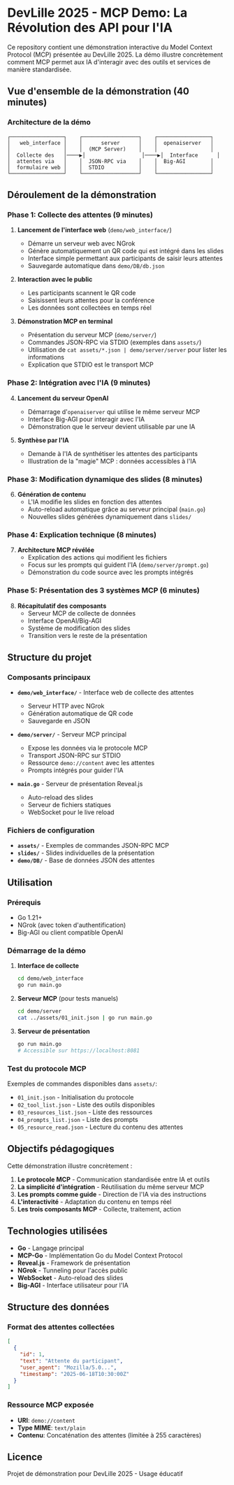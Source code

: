 # DevLille 2025 - MCP Demo: La Révolution des API pour l'IA

Ce repository contient une démonstration interactive du Model Context Protocol (MCP) présentée au DevLille 2025. La démo illustre concrètement comment MCP permet aux IA d'interagir avec des outils et services de manière standardisée.

## Vue d'ensemble de la démonstration (40 minutes)

### Architecture de la démo

```
┌─────────────────┐    ┌──────────────────┐    ┌─────────────────┐
│   web_interface │    │      server      │    │  openaiserver   │
│                 │    │  (MCP Server)    │    │                 │
│  Collecte des   │────▶│                  │────▶│  Interface      │
│  attentes via   │    │  JSON-RPC via    │    │  Big-AGI        │
│  formulaire web │    │  STDIO           │    │                 │
└─────────────────┘    └──────────────────┘    └─────────────────┘
```

## Déroulement de la démonstration

### Phase 1: Collecte des attentes (9 minutes)

1. **Lancement de l'interface web** (`demo/web_interface/`)
   - Démarre un serveur web avec NGrok
   - Génère automatiquement un QR code qui est intégré dans les slides
   - Interface simple permettant aux participants de saisir leurs attentes
   - Sauvegarde automatique dans `demo/DB/db.json`

2. **Interaction avec le public**
   - Les participants scannent le QR code
   - Saisissent leurs attentes pour la conférence
   - Les données sont collectées en temps réel

3. **Démonstration MCP en terminal**
   - Présentation du serveur MCP (`demo/server/`)
   - Commandes JSON-RPC via STDIO (exemples dans `assets/`)
   - Utilisation de `cat assets/*.json | demo/server/server` pour lister les informations
   - Explication que STDIO est le transport MCP

### Phase 2: Intégration avec l'IA (9 minutes)

4. **Lancement du serveur OpenAI**
   - Démarrage d'`openaiserver` qui utilise le même serveur MCP
   - Interface Big-AGI pour interagir avec l'IA
   - Démonstration que le serveur devient utilisable par une IA

5. **Synthèse par l'IA**
   - Demande à l'IA de synthétiser les attentes des participants
   - Illustration de la "magie" MCP : données accessibles à l'IA

### Phase 3: Modification dynamique des slides (8 minutes)

6. **Génération de contenu**
   - L'IA modifie les slides en fonction des attentes
   - Auto-reload automatique grâce au serveur principal (`main.go`)
   - Nouvelles slides générées dynamiquement dans `slides/`

### Phase 4: Explication technique (8 minutes)

7. **Architecture MCP révélée**
   - Explication des actions qui modifient les fichiers
   - Focus sur les prompts qui guident l'IA (`demo/server/prompt.go`)
   - Démonstration du code source avec les prompts intégrés

### Phase 5: Présentation des 3 systèmes MCP (6 minutes)

8. **Récapitulatif des composants**
   - Serveur MCP de collecte de données
   - Interface OpenAI/Big-AGI
   - Système de modification des slides
   - Transition vers le reste de la présentation

## Structure du projet

### Composants principaux

- **`demo/web_interface/`** - Interface web de collecte des attentes
  - Serveur HTTP avec NGrok
  - Génération automatique de QR code
  - Sauvegarde en JSON

- **`demo/server/`** - Serveur MCP principal
  - Expose les données via le protocole MCP
  - Transport JSON-RPC sur STDIO
  - Ressource `demo://content` avec les attentes
  - Prompts intégrés pour guider l'IA

- **`main.go`** - Serveur de présentation Reveal.js
  - Auto-reload des slides
  - Serveur de fichiers statiques
  - WebSocket pour le live reload

### Fichiers de configuration

- **`assets/`** - Exemples de commandes JSON-RPC MCP
- **`slides/`** - Slides individuelles de la présentation
- **`demo/DB/`** - Base de données JSON des attentes

## Utilisation

### Prérequis

- Go 1.21+
- NGrok (avec token d'authentification)
- Big-AGI ou client compatible OpenAI

### Démarrage de la démo

1. **Interface de collecte**
   ```bash
   cd demo/web_interface
   go run main.go
   ```

2. **Serveur MCP** (pour tests manuels)
   ```bash
   cd demo/server
   cat ../assets/01_init.json | go run main.go
   ```

3. **Serveur de présentation**
   ```bash
   go run main.go
   # Accessible sur https://localhost:8081
   ```

### Test du protocole MCP

Exemples de commandes disponibles dans `assets/`:
- `01_init.json` - Initialisation du protocole
- `02_tool_list.json` - Liste des outils disponibles
- `03_resources_list.json` - Liste des ressources
- `04_prompts_list.json` - Liste des prompts
- `05_resource_read.json` - Lecture du contenu des attentes

## Objectifs pédagogiques

Cette démonstration illustre concrètement :

1. **Le protocole MCP** - Communication standardisée entre IA et outils
2. **La simplicité d'intégration** - Réutilisation du même serveur MCP
3. **Les prompts comme guide** - Direction de l'IA via des instructions
4. **L'interactivité** - Adaptation du contenu en temps réel
5. **Les trois composants MCP** - Collecte, traitement, action

## Technologies utilisées

- **Go** - Langage principal
- **MCP-Go** - Implémentation Go du Model Context Protocol
- **Reveal.js** - Framework de présentation
- **NGrok** - Tunneling pour l'accès public
- **WebSocket** - Auto-reload des slides
- **Big-AGI** - Interface utilisateur pour l'IA

## Structure des données

### Format des attentes collectées

```json
[
  {
    "id": 1,
    "text": "Attente du participant",
    "user_agent": "Mozilla/5.0...",
    "timestamp": "2025-06-18T10:30:00Z"
  }
]
```

### Ressource MCP exposée

- **URI**: `demo://content`
- **Type MIME**: `text/plain`
- **Contenu**: Concaténation des attentes (limitée à 255 caractères)

## Licence

Projet de démonstration pour DevLille 2025 - Usage éducatif
